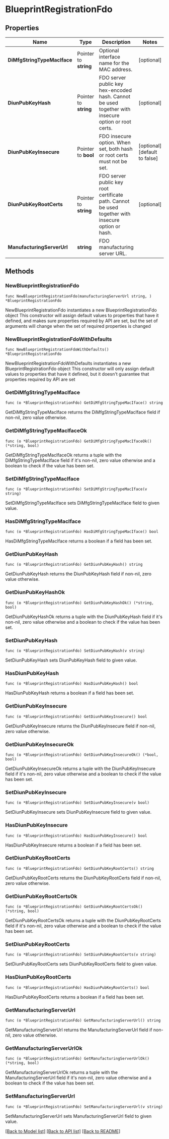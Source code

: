 # BlueprintRegistrationFdo

## Properties

Name | Type | Description | Notes
------------ | ------------- | ------------- | -------------
**DiMfgStringTypeMacIface** | Pointer to **string** | Optional interface name for the MAC address. | [optional] 
**DiunPubKeyHash** | Pointer to **string** | FDO server public key hex-encoded hash. Cannot be used together with insecure option or root certs. | [optional] 
**DiunPubKeyInsecure** | Pointer to **bool** | FDO insecure option. When set, both hash or root certs must not be set. | [optional] [default to false]
**DiunPubKeyRootCerts** | Pointer to **string** | FDO server public key root certificate path. Cannot be used together with insecure option or hash. | [optional] 
**ManufacturingServerUrl** | **string** | FDO manufacturing server URL. | 

## Methods

### NewBlueprintRegistrationFdo

`func NewBlueprintRegistrationFdo(manufacturingServerUrl string, ) *BlueprintRegistrationFdo`

NewBlueprintRegistrationFdo instantiates a new BlueprintRegistrationFdo object
This constructor will assign default values to properties that have it defined,
and makes sure properties required by API are set, but the set of arguments
will change when the set of required properties is changed

### NewBlueprintRegistrationFdoWithDefaults

`func NewBlueprintRegistrationFdoWithDefaults() *BlueprintRegistrationFdo`

NewBlueprintRegistrationFdoWithDefaults instantiates a new BlueprintRegistrationFdo object
This constructor will only assign default values to properties that have it defined,
but it doesn't guarantee that properties required by API are set

### GetDiMfgStringTypeMacIface

`func (o *BlueprintRegistrationFdo) GetDiMfgStringTypeMacIface() string`

GetDiMfgStringTypeMacIface returns the DiMfgStringTypeMacIface field if non-nil, zero value otherwise.

### GetDiMfgStringTypeMacIfaceOk

`func (o *BlueprintRegistrationFdo) GetDiMfgStringTypeMacIfaceOk() (*string, bool)`

GetDiMfgStringTypeMacIfaceOk returns a tuple with the DiMfgStringTypeMacIface field if it's non-nil, zero value otherwise
and a boolean to check if the value has been set.

### SetDiMfgStringTypeMacIface

`func (o *BlueprintRegistrationFdo) SetDiMfgStringTypeMacIface(v string)`

SetDiMfgStringTypeMacIface sets DiMfgStringTypeMacIface field to given value.

### HasDiMfgStringTypeMacIface

`func (o *BlueprintRegistrationFdo) HasDiMfgStringTypeMacIface() bool`

HasDiMfgStringTypeMacIface returns a boolean if a field has been set.

### GetDiunPubKeyHash

`func (o *BlueprintRegistrationFdo) GetDiunPubKeyHash() string`

GetDiunPubKeyHash returns the DiunPubKeyHash field if non-nil, zero value otherwise.

### GetDiunPubKeyHashOk

`func (o *BlueprintRegistrationFdo) GetDiunPubKeyHashOk() (*string, bool)`

GetDiunPubKeyHashOk returns a tuple with the DiunPubKeyHash field if it's non-nil, zero value otherwise
and a boolean to check if the value has been set.

### SetDiunPubKeyHash

`func (o *BlueprintRegistrationFdo) SetDiunPubKeyHash(v string)`

SetDiunPubKeyHash sets DiunPubKeyHash field to given value.

### HasDiunPubKeyHash

`func (o *BlueprintRegistrationFdo) HasDiunPubKeyHash() bool`

HasDiunPubKeyHash returns a boolean if a field has been set.

### GetDiunPubKeyInsecure

`func (o *BlueprintRegistrationFdo) GetDiunPubKeyInsecure() bool`

GetDiunPubKeyInsecure returns the DiunPubKeyInsecure field if non-nil, zero value otherwise.

### GetDiunPubKeyInsecureOk

`func (o *BlueprintRegistrationFdo) GetDiunPubKeyInsecureOk() (*bool, bool)`

GetDiunPubKeyInsecureOk returns a tuple with the DiunPubKeyInsecure field if it's non-nil, zero value otherwise
and a boolean to check if the value has been set.

### SetDiunPubKeyInsecure

`func (o *BlueprintRegistrationFdo) SetDiunPubKeyInsecure(v bool)`

SetDiunPubKeyInsecure sets DiunPubKeyInsecure field to given value.

### HasDiunPubKeyInsecure

`func (o *BlueprintRegistrationFdo) HasDiunPubKeyInsecure() bool`

HasDiunPubKeyInsecure returns a boolean if a field has been set.

### GetDiunPubKeyRootCerts

`func (o *BlueprintRegistrationFdo) GetDiunPubKeyRootCerts() string`

GetDiunPubKeyRootCerts returns the DiunPubKeyRootCerts field if non-nil, zero value otherwise.

### GetDiunPubKeyRootCertsOk

`func (o *BlueprintRegistrationFdo) GetDiunPubKeyRootCertsOk() (*string, bool)`

GetDiunPubKeyRootCertsOk returns a tuple with the DiunPubKeyRootCerts field if it's non-nil, zero value otherwise
and a boolean to check if the value has been set.

### SetDiunPubKeyRootCerts

`func (o *BlueprintRegistrationFdo) SetDiunPubKeyRootCerts(v string)`

SetDiunPubKeyRootCerts sets DiunPubKeyRootCerts field to given value.

### HasDiunPubKeyRootCerts

`func (o *BlueprintRegistrationFdo) HasDiunPubKeyRootCerts() bool`

HasDiunPubKeyRootCerts returns a boolean if a field has been set.

### GetManufacturingServerUrl

`func (o *BlueprintRegistrationFdo) GetManufacturingServerUrl() string`

GetManufacturingServerUrl returns the ManufacturingServerUrl field if non-nil, zero value otherwise.

### GetManufacturingServerUrlOk

`func (o *BlueprintRegistrationFdo) GetManufacturingServerUrlOk() (*string, bool)`

GetManufacturingServerUrlOk returns a tuple with the ManufacturingServerUrl field if it's non-nil, zero value otherwise
and a boolean to check if the value has been set.

### SetManufacturingServerUrl

`func (o *BlueprintRegistrationFdo) SetManufacturingServerUrl(v string)`

SetManufacturingServerUrl sets ManufacturingServerUrl field to given value.



[[Back to Model list]](../README.md#documentation-for-models) [[Back to API list]](../README.md#documentation-for-api-endpoints) [[Back to README]](../README.md)


